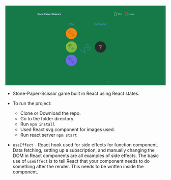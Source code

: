 ![](stone-paper-scissor.gif)

- Stone-Paper-Scissor game built in React using React states.
- To run the project:
    - Clone or Download the repo.
    - Go to the folder directory.
    - Run `npm install`
    - Used React svg component for images used.
    - Run react server `npm start`

- `useEffect` - React hook used for side effects for function component. Data fetching, setting up a subscription, and manually changing the DOM in React components are all examples of side effects. The basic use of `useEffect` is to tell React that your component needs to do something after the render. This needs to be written inside the component.
